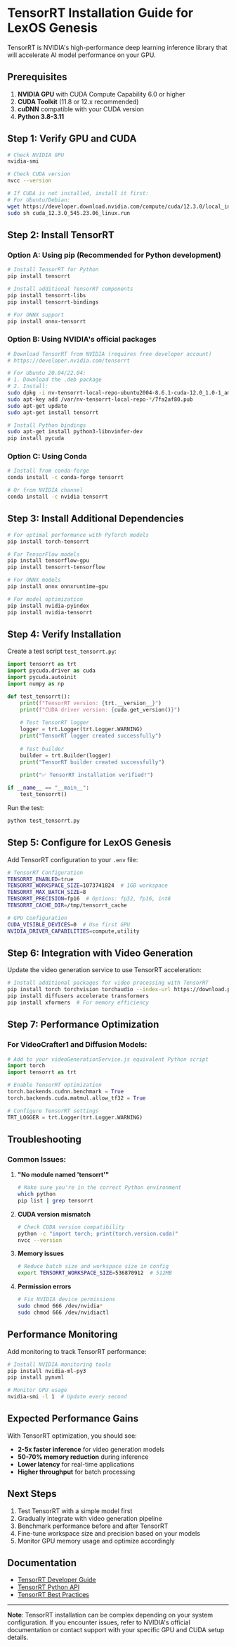 # TensorRT Installation Guide for LexOS Genesis

TensorRT is NVIDIA's high-performance deep learning inference library that will accelerate AI model performance on your GPU.

## Prerequisites

1. **NVIDIA GPU** with CUDA Compute Capability 6.0 or higher
2. **CUDA Toolkit** (11.8 or 12.x recommended)
3. **cuDNN** compatible with your CUDA version
4. **Python 3.8-3.11**

## Step 1: Verify GPU and CUDA

```bash
# Check NVIDIA GPU
nvidia-smi

# Check CUDA version
nvcc --version

# If CUDA is not installed, install it first:
# For Ubuntu/Debian:
wget https://developer.download.nvidia.com/compute/cuda/12.3.0/local_installers/cuda_12.3.0_545.23.06_linux.run
sudo sh cuda_12.3.0_545.23.06_linux.run
```

## Step 2: Install TensorRT

### Option A: Using pip (Recommended for Python development)

```bash
# Install TensorRT for Python
pip install tensorrt

# Install additional TensorRT components
pip install tensorrt-libs
pip install tensorrt-bindings

# For ONNX support
pip install onnx-tensorrt
```

### Option B: Using NVIDIA's official packages

```bash
# Download TensorRT from NVIDIA (requires free developer account)
# https://developer.nvidia.com/tensorrt

# For Ubuntu 20.04/22.04:
# 1. Download the .deb package
# 2. Install:
sudo dpkg -i nv-tensorrt-local-repo-ubuntu2004-8.6.1-cuda-12.0_1.0-1_amd64.deb
sudo apt-key add /var/nv-tensorrt-local-repo-*/7fa2af80.pub
sudo apt-get update
sudo apt-get install tensorrt

# Install Python bindings
sudo apt-get install python3-libnvinfer-dev
pip install pycuda
```

### Option C: Using Conda

```bash
# Install from conda-forge
conda install -c conda-forge tensorrt

# Or from NVIDIA channel
conda install -c nvidia tensorrt
```

## Step 3: Install Additional Dependencies

```bash
# For optimal performance with PyTorch models
pip install torch-tensorrt

# For TensorFlow models
pip install tensorflow-gpu
pip install tensorrt-tensorflow

# For ONNX models
pip install onnx onnxruntime-gpu

# For model optimization
pip install nvidia-pyindex
pip install nvidia-tensorrt
```

## Step 4: Verify Installation

Create a test script `test_tensorrt.py`:

```python
import tensorrt as trt
import pycuda.driver as cuda
import pycuda.autoinit
import numpy as np

def test_tensorrt():
    print(f"TensorRT version: {trt.__version__}")
    print(f"CUDA driver version: {cuda.get_version()}")
    
    # Test TensorRT logger
    logger = trt.Logger(trt.Logger.WARNING)
    print("TensorRT logger created successfully")
    
    # Test builder
    builder = trt.Builder(logger)
    print("TensorRT builder created successfully")
    
    print("✅ TensorRT installation verified!")

if __name__ == "__main__":
    test_tensorrt()
```

Run the test:
```bash
python test_tensorrt.py
```

## Step 5: Configure for LexOS Genesis

Add TensorRT configuration to your `.env` file:

```bash
# TensorRT Configuration
TENSORRT_ENABLED=true
TENSORRT_WORKSPACE_SIZE=1073741824  # 1GB workspace
TENSORRT_MAX_BATCH_SIZE=8
TENSORRT_PRECISION=fp16  # Options: fp32, fp16, int8
TENSORRT_CACHE_DIR=/tmp/tensorrt_cache

# GPU Configuration
CUDA_VISIBLE_DEVICES=0  # Use first GPU
NVIDIA_DRIVER_CAPABILITIES=compute,utility
```

## Step 6: Integration with Video Generation

Update the video generation service to use TensorRT acceleration:

```bash
# Install additional packages for video processing with TensorRT
pip install torch torchvision torchaudio --index-url https://download.pytorch.org/whl/cu121
pip install diffusers accelerate transformers
pip install xformers  # For memory efficiency
```

## Step 7: Performance Optimization

### For VideoCrafter1 and Diffusion Models:

```python
# Add to your videoGenerationService.js equivalent Python script
import torch
import tensorrt as trt

# Enable TensorRT optimization
torch.backends.cudnn.benchmark = True
torch.backends.cuda.matmul.allow_tf32 = True

# Configure TensorRT settings
TRT_LOGGER = trt.Logger(trt.Logger.WARNING)
```

## Troubleshooting

### Common Issues:

1. **"No module named 'tensorrt'"**
   ```bash
   # Make sure you're in the correct Python environment
   which python
   pip list | grep tensorrt
   ```

2. **CUDA version mismatch**
   ```bash
   # Check CUDA version compatibility
   python -c "import torch; print(torch.version.cuda)"
   nvcc --version
   ```

3. **Memory issues**
   ```bash
   # Reduce batch size and workspace size in config
   export TENSORRT_WORKSPACE_SIZE=536870912  # 512MB
   ```

4. **Permission errors**
   ```bash
   # Fix NVIDIA device permissions
   sudo chmod 666 /dev/nvidia*
   sudo chmod 666 /dev/nvidiactl
   ```

## Performance Monitoring

Add monitoring to track TensorRT performance:

```bash
# Install NVIDIA monitoring tools
pip install nvidia-ml-py3
pip install pynvml

# Monitor GPU usage
nvidia-smi -l 1  # Update every second
```

## Expected Performance Gains

With TensorRT optimization, you should see:

- **2-5x faster inference** for video generation models
- **50-70% memory reduction** during inference
- **Lower latency** for real-time applications
- **Higher throughput** for batch processing

## Next Steps

1. Test TensorRT with a simple model first
2. Gradually integrate with video generation pipeline
3. Benchmark performance before and after TensorRT
4. Fine-tune workspace size and precision based on your models
5. Monitor GPU memory usage and optimize accordingly

## Documentation

- [TensorRT Developer Guide](https://docs.nvidia.com/deeplearning/tensorrt/developer-guide/)
- [TensorRT Python API](https://docs.nvidia.com/deeplearning/tensorrt/api/python_api/)
- [TensorRT Best Practices](https://docs.nvidia.com/deeplearning/tensorrt/best-practices/)

---

**Note**: TensorRT installation can be complex depending on your system configuration. If you encounter issues, refer to NVIDIA's official documentation or contact support with your specific GPU and CUDA setup details.